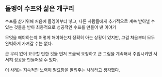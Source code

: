 ## 돌멩이 수프와 삶은 개구리
수프를 삶기위해 처음에 돌멩이부터 넣고, 다른 사람들에게 추가적으로 계속 받아낼 수 있는 것들을 받아 최종적으로 성공적인 수프를 만들어 낸 이야기

무엇을 해야하는지 어떻게 해야하는지 정확히 아는 상황이 있지만, 그걸 처음부터 모두 완벽하게 가져갈 수는 없다. 

큰 무리 없이 요구할 만한 것들 먼저 조금씩 요청하고 큰 그림을 계속해서 주입시키면 서서히 성공을 만들어낼 수 있다.

이 사례는 지속적인 노력이 필요함을 알려주는 사례라고 생각했다.